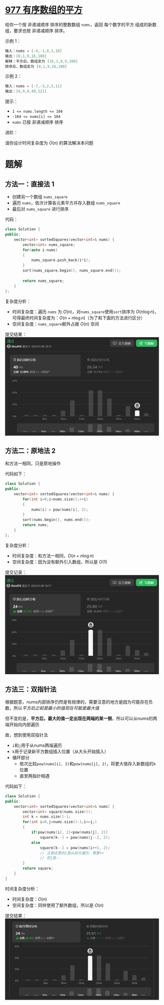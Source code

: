 
# [977 有序数组的平方](https://leetcode.cn/problems/squares-of-a-sorted-array/description/)

给你一个按 非递减顺序 排序的整数数组 `nums`，返回 每个数字的平方 组成的新数组，要求也按 非递减顺序 排序。

示例 1：
```cpp
输入：nums = [-4,-1,0,3,10]
输出：[0,1,9,16,100]
解释：平方后，数组变为 [16,1,0,9,100]
排序后，数组变为 [0,1,9,16,100]
```

示例 2：
```cpp
输入：nums = [-7,-3,2,3,11]
输出：[4,9,9,49,121]
```
提示：

- `1 <= nums.length <= 104`
- `-104 <= nums[i] <= 104`
- `nums` 已按 非递减顺序 排序
 

进阶：

请你设计时间复杂度为 $O(n)$ 的算法解决本问题

# 题解

## 方法一：直接法 1

- 创建另一个数组 `nums_square`
- 遍历 `nums`，依次计算各元素平方并存入数组 `nums_square`
- 最后对 `nums_square` 进行排序

代码：
```cpp
class Solution {
public:
    vector<int> sortedSquares(vector<int>& nums) {
        vector<int> nums_square;
        for(auto i:nums)
        {
            nums_square.push_back(i*i);
        }
        sort(nums_square.begin(), nums_square.end());

        return nums_square;
    }
};
```

复杂度分析：
- 时间复杂度：遍历 `nums` 为 $O(n)$，对`nums_square`使用`sort`排序为 $O(n\log{n})$，可得最终时间复杂度为：$O(n + n\log{n})$（为了和下面的方法进行区分）
- 空间复杂度：`nums_square`额外占据 $O(n)$ 空间

提交结果：
![](./img/977.方法一额外数组.png)

## 方法二：原地法 2

和方法一相同，只是原地操作

代码如下：
```cpp
class Solution {
public:
    vector<int> sortedSquares(vector<int>& nums) {
        for(int i=0;i<nums.size();++i)
        {
            nums[i] = pow(nums[i], 2);
        }
        sort(nums.begin(), nums.end());
        return nums;
    }
};
```

复杂度分析：
- 时间复杂度：和方法一相同，$O(n + n\log{n})$
- 空间复杂度：因为没有额外引入数组，所以是 $O(1)$

提交记录：![](img/977.方法二原地操作.png)

## 方法三：双指针法

根据题意，nums内部排序仍然是有规律的，需要注意的地方是因为可能存在负数，所以*平方后之前是最小的值现在可能是最大值*

但不变的是，**平方后，最大的值一定出现在两端的某一侧**，所以可以从nums的两端开始向内部遍历

故，想到使用双指针法

- `i`和`j`用于从nums两端遍历
- `k`用于记录新平方数组插入位置（从大头开始插入）
- 循环部分
  - 依次比较`pow(nums[i], 2)`和`pow(nums[j], 2)`，将更大值存入新数组的`k`位置
  - 直至两指针相遇

代码如下：

```cpp
class Solution {
public:
    vector<int> sortedSquares(vector<int>& nums) {
        vector<int> square(nums.size());
        int k = nums.size()-1;
        for(int i=0,j=nums.size()-1;i<=j;)
        {
            if(pow(nums[i], 2)<pow(nums[j], 2))
                square[k--] = pow(nums[j--], 2);
            else
                square[k--] = pow(nums[i++], 2);
                // 注意这里的i是从前方遍历，需要++
                // 而j是--
        }
        return square;
    }
}
```

时间复杂度分析：
- 时间复杂度：$O(n)$
- 空间复杂度：同样使用了额外数组，所以是 $O(n)$

提交结果：![](img/977.方法三双指针.png)

